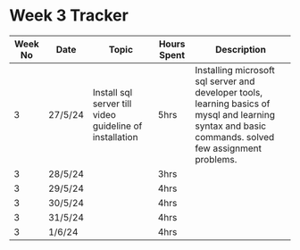 # Week 3 Tracker

| Week No | Date    | Topic                                   | Hours Spent | Description                                                                                                                                                                        |
| ------- | ------- | --------------------------------------- | ----------- | ---------------------------------------------------------------------------------------------------------------------------------------------------------------------------------- |
| 3       | 27/5/24 | Install sql server till video guideline of installation | 5hrs        | Installing microsoft sql server and developer tools, learning basics of mysql and learning syntax and basic commands. solved few assignment problems. |
| 3       | 28/5/24 |                                         | 3hrs        |
| 3       | 29/5/24 |                                         | 4hrs        |
| 3       | 30/5/24 |                                         | 4hrs        |
| 3       | 31/5/24 |                                         | 4hrs        |
| 3       | 1/6/24  |                                         | 4hrs        |
